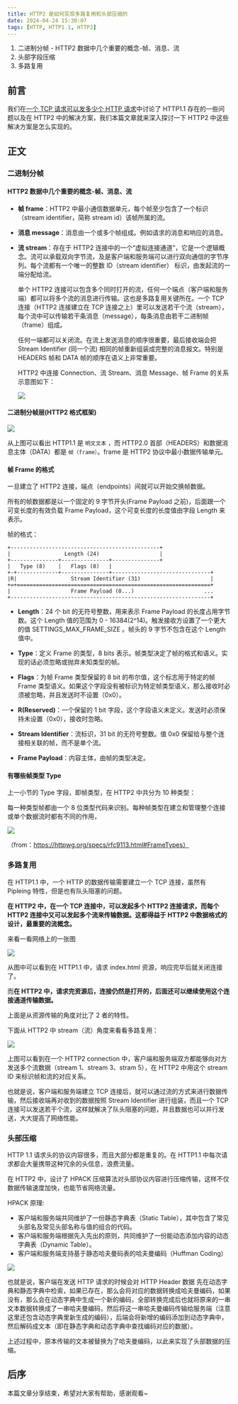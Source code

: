 ```yaml
---
title: HTTP2 是如何实现多路复用和头部压缩的
date: 2024-04-24 15:30:07
tags: [HTTP, HTTP1.1, HTTP2]
---
```


1. 二进制分帧 - HTTP2 数据中几个重要的概念-帧、消息、流
2. 头部字段压缩
3. 多路复用

## 前言

我们在[一个 TCP 请求可以发多少个 HTTP 请求](/frank-blog/2024/03/24/深入理解http、https协议/)中讨论了 HTTP1.1 存在的一些问题以及在 HTTP2 中的解决方案，我们本篇文章就来深入探讨一下 HTTP2 中这些解决方案是怎么实现的。

## 正文

### 二进制分帧

#### HTTP2 数据中几个重要的概念-帧、消息、流

- **帧 frame**：HTTP2 中最小通信数据单元，每个帧至少包含了一个标识（stream identifier，简称 stream id）该帧所属的流。

- **消息 message**：消息由一个或多个帧组成。例如请求的消息和响应的消息。

- **流 stream**：存在于 HTTP2 连接中的一个“虚拟连接通道“，它是一个逻辑概念。流可以承载双向字节流，及是客户端和服务端可以进行双向通信的字节序列。每个流都有一个唯一的整数 ID（stream identifier） 标识，由发起流的一端分配给流。

  单个 HTTP2 连接可以包含多个同时打开的流，任何一个端点（客户端和服务端）都可以将多个流的消息进行传输。这也是多路复用关键所在。一个 TCP 连接（HTTP2 连接建立在 TCP 连接之上）里可以发送若干个流（stream），每个流中可以传输若干条消息（message），每条消息由若干二进制帧（frame）组成。

  任何一端都可以关闭流。在流上发送消息的顺序很重要，最后接收端会把 Stream Identifier (同一个流) 相同的帧重新组装成完整的消息报文。特别是 HEADERS 帧和 DATA 帧的顺序在语义上非常重要。

  HTTP2 中连接 Connection、流 Stream、消息 Message、帧 Frame 的关系示意图如下：

  ![](\images\http2-1.png)

#### 二进制分帧层(HTTP2 格式框架)

![](\images\http2-2.png)

从上图可以看出 HTTP1.1 是 `明文文本` ，而 HTTP2.0 首部（HEADERS）和数据消息主体（DATA）都是 `帧（frame）`。frame 是 HTTP2 协议中最小数据传输单元。

#### 帧 Frame 的格式

一旦建立了 HTTP2 连接，端点（endpoints）间就可以开始交换帧数据。

所有的帧数据都是以一个固定的 9 字节开头(Frame Payload 之前)，后面跟一个可变长度的有效负载 Frame Payload，这个可变长度的长度值由字段 Length 来表示。

帧的格式：

```
+-----------------------------------------------+
|                 Length (24)                   |
+---------------+---------------+---------------+
|   Type (8)    |   Flags (8)   |
+-+-------------+---------------+-------------------------------+
|R|                 Stream Identifier (31)                      |
+=+=============================================================+
|                   Frame Payload (0...)                      ...
+---------------------------------------------------------------+
```

- **Length**：24 个 bit 的无符号整数，用来表示 Frame Payload 的长度占用字节数。这个 Length 值的范围为 0 - 16384(2^14)。触发接收方设置了一个更大的值 SETTINGS_MAX_FRAME_SIZE 。帧头的 9 字节不包含在这个 Length 值中。

- **Type**：定义 Frame 的类型，8 bits 表示。帧类型决定了帧的格式和语义。实现的话必须忽略或抛弃未知类型的帧。

- **Flags**：为帧 Frame 类型保留的 8 bit 的布尔值，这个标志用于特定的帧 Frame 类型语义。如果这个字段没有被标识为特定帧类型语义，那么接收时必须被忽略，并且发送时不设置（0x0）。

- **R(Reserved)**：一个保留的 1 bit 字段，这个字段语义未定义。发送时必须保持未设置（0x0），接收时忽略。

- **Stream Identifier**：流标识，31 bit 的无符号整数。值 0x0 保留给与整个连接相关联的帧，而不是单个流。

- **Frame Payload**：内容主体，由帧的类型决定。

#### 有哪些帧类型 Type

上一小节的 Type 字段，即帧类型，在 HTTP2 中共分为 10 种类型：

每一种类型帧都由一个 8 位类型代码来识别。每种帧类型在建立和管理整个连接或单个数据流时都有不同的作用，

![](\images\http2-3.png)

（from：https://httpwg.org/specs/rfc9113.html#FrameTypes）

### 多路复用

在 HTTP1.1 中，一个 HTTP 的数据传输需要建立一个 TCP 连接，虽然有 Pipleing 特性，但是也有队头阻塞的问题。

**在 HTTP2 中，在一个 TCP 连接中，可以发起多个 HTTP2 连接请求，而每个 HTTP2 连接中又可以发起多个流来传输数据。这都得益于 HTTP2 中数据格式的设计，最重要的流概念。**

来看一看网络上的一张图

![](\images\http2-4.png)

从图中可以看到在 HTTP1.1 中，请求 index.html 资源，响应完毕后就关闭连接了。

而**在 HTTP2 中，请求完资源后，连接仍然是打开的，后面还可以继续使用这个连接通道传输数据。**

上面是从资源传输的角度对比了 2 者的特性。

下面从 HTTP2 中 stream（流）角度来看看多路复用：

![](\images\http2-5.png)

上图可以看到在一个 HTTP2 connection 中，客户端和服务端双方都能够向对方发送多个流数据（stream 1、stream 3、stram 5），在 HTTP2 中用这个 stream ID 来标识帧和流的对应关系。

也就是说，客户端和服务端建立 TCP 连接后，就可以通过流的方式来进行数据传输，然后接收端再对收到的数据按照 Stream Identifier 进行组装，而且一个 TCP 连接可以发送若干个流，这样就解决了队头阻塞的问题，并且数据也可以并行发送，大大提高了网络性能。

### 头部压缩

HTTP 1.1 请求头的协议内容很多，而且大部分都是重复的。在 HTTP1.1 中每次请求都会大量携带这种冗余的头信息，浪费流量。

在 HTTP2 中，设计了 HPACK 压缩算法对头部协议内容进行压缩传输，这样不仅数据传输速度加快，也能节省网络流量。

HPACK 原理:

- 客户端和服务端共同维护了一份静态字典表（Static Table），其中包含了常见头部名及常见头部名称与值的组合的代码。
- 客户端和服务端根据先入先出的原则，共同维护了一份能动态添加内容的动态字典表（Dynamic Table）。
- 客户端和服务端支持基于静态哈夫曼码表的哈夫曼编码（Huffman Coding）

![](\images\http2-6.png)

也就是说，客户端在发送 HTTP 请求的时候会对 HTTP Header 数据 先在动态字典和静态字典中检索，如果已存在，那么会将对应的数据转换成哈夫曼编码，如果没有，那么会在动态字典中生成一个新的编码，全部转换完成后也就将原来的一串文本数据转换成了一串哈夫曼编码，然后将这一串哈夫曼编码传输给服务端（注意这里还包含动态字典里新生成的编码），后端会将新增的编码添加到动态字典中，然后解码成文本（即在静态字典和动态字典中查找编码对应的数据）。

上述过程中，原本传输的文本被替换为了哈夫曼编码，以此来实现了头部数据的压缩。

## 后序

本篇文章分享结束，希望对大家有帮助，感谢观看~
